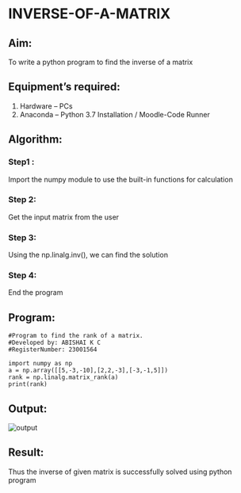 # INVERSE-OF-A-MATRIX
## Aim:
To write a python program to find the inverse of a matrix
## Equipment’s required:
1. 	Hardware – PCs
2. 	Anaconda – Python 3.7 Installation / Moodle-Code Runner
## Algorithm:
### Step1 : 
Import the numpy module to use the built-in functions for calculation
### Step 2: 
Get the input matrix from the user
### Step 3: 
Using the np.linalg.inv(), we can find the solution
### Step 4: 
End the program

## Program:
``````
#Program to find the rank of a matrix.
#Developed by: ABISHAI K C  
#RegisterNumber: 23001564

import numpy as np
a = np.array([[5,-3,-10],[2,2,-3],[-3,-1,5]])
rank = np.linalg.matrix_rank(a)
print(rank)
``````
## Output:
![output](/inv.png)
## Result:
Thus the inverse of given matrix is successfully solved using python program

